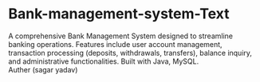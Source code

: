 # Bank-management-system-Text
A comprehensive Bank Management System designed to streamline banking operations. Features include user account management, transaction processing (deposits, withdrawals, transfers), balance inquiry, and administrative functionalities. Built with Java, MySQL.
<br>
 Auther (sagar yadav)
